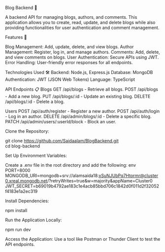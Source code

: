 Blog Backend 📝

A backend API for managing blogs, authors, and comments. This application allows you to create, read, update, and delete blogs while also providing functionalities for user authentication and comment management.

Features 🌟

Blog Management: Add, update, delete, and view blogs.
Author Management: Register, log in, and manage authors.
Comments: Add, delete, and view comments on blogs.
User Authentication: Secure APIs using JWT.
Error Handling: User-friendly error responses for all endpoints.

Technologies Used 🛠️
Backend: Node.js, Express.js
Database: MongoDB
Authentication: JWT (JSON Web Tokens)
Language: TypeScript

API Endpoints 📋
Blogs
GET /api/blogs - Retrieve all blogs.
POST /api/blogs - Add a new blog.
PUT /api/blogs/:id - Update an existing blog.
DELETE /api/blogs/:id - Delete a blog.

Users
POST /api/auth/register - Register a new author.
POST /api/auth/login - Log in an author.
DELETE /api/admin/blogs/:id - Delete a specific blog.
PATCH /api/admin/users/:userId/block - Block an user.

Clone the Repository:

git clone https://github.com/Saidaalam/BlogBackend.git  
cd blog-backend 

Set Up Environment Variables:

Create a .env file in the root directory and add the following:
env
PORT=8000
MONGODB_URI=mongodb+srv://alamsaida18:xSuNJUbPq7Htormr@cluster0.xreal.mongodb.net/?retryWrites=true&w=majority&appName=Cluster0
JWT_SECRET=b69019b4792ae183c1e4acb85bbd706c1842d0f011d2f32052f4183e1a2ec319

Install Dependencies:

npm install  

Run the Application Locally:

npm run dev 

Access the Application:
Use a tool like Postman or Thunder Client to test the API endpoints.
